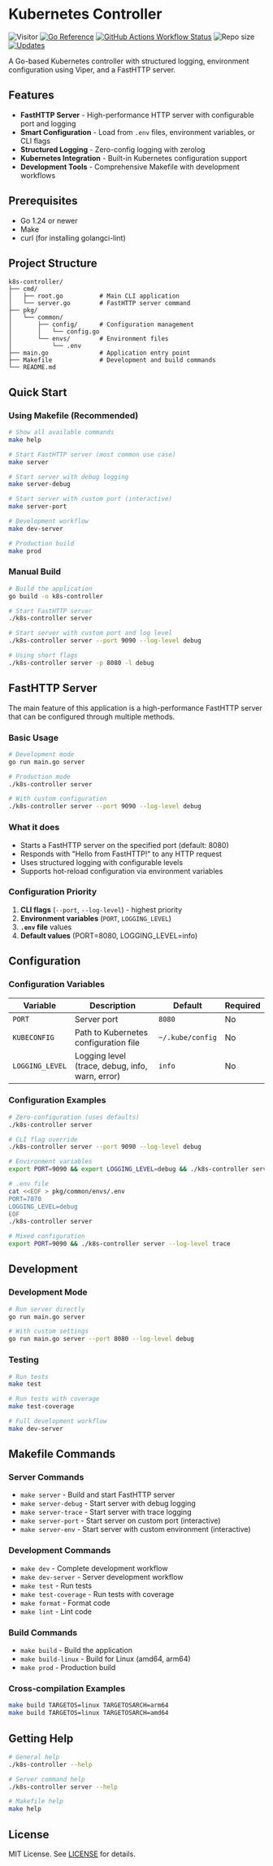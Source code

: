 # Kubernetes Controller

![Visitor](https://visitor-badge.laobi.icu/badge?page_id=vanelin.k8s-controller)
[![Go Reference](https://pkg.go.dev/badge/github.com/vanelin/k8s-controller.svg?style=flat-square)](https://pkg.go.dev/github.com/vanelin/k8s-controller)
[![GitHub Actions Workflow Status](https://img.shields.io/github/actions/workflow/status/vanelin/k8s-controller/go.yml?branch=main&style=flat-square&logo=githubactions&logoColor=white&label=test-n-build)](https://github.com/vanelin/k8s-controller/actions/workflows/go.yml)
![Repo size](https://img.shields.io/github/repo-size/vanelin/k8s-controller?style=flat-square)
[![Updates](https://img.shields.io/github/last-commit/vanelin/k8s-controller.svg?style=flat-square&logo=git&logoColor=white&color=blue)](https://github.com/vanelin/k8s-controller/commits/main/)

A Go-based Kubernetes controller with structured logging, environment configuration using Viper, and a FastHTTP server.

## Features

- **FastHTTP Server** - High-performance HTTP server with configurable port and logging
- **Smart Configuration** - Load from `.env` files, environment variables, or CLI flags
- **Structured Logging** - Zero-config logging with zerolog
- **Kubernetes Integration** - Built-in Kubernetes configuration support
- **Development Tools** - Comprehensive Makefile with development workflows

## Prerequisites

- Go 1.24 or newer
- Make
- curl (for installing golangci-lint)

## Project Structure

```
k8s-controller/
├── cmd/
│   ├── root.go          # Main CLI application
│   └── server.go        # FastHTTP server command
├── pkg/
│   └── common/
│       ├── config/      # Configuration management
│       │   └── config.go
│       └── envs/        # Environment files
│           └── .env
├── main.go              # Application entry point
├── Makefile             # Development and build commands
└── README.md
```

## Quick Start

### Using Makefile (Recommended)

```bash
# Show all available commands
make help

# Start FastHTTP server (most common use case)
make server

# Start server with debug logging
make server-debug

# Start server with custom port (interactive)
make server-port

# Development workflow
make dev-server

# Production build
make prod
```

### Manual Build

```bash
# Build the application
go build -o k8s-controller

# Start FastHTTP server
./k8s-controller server

# Start server with custom port and log level
./k8s-controller server --port 9090 --log-level debug

# Using short flags
./k8s-controller server -p 8080 -l debug
```

## FastHTTP Server

The main feature of this application is a high-performance FastHTTP server that can be configured through multiple methods.

### Basic Usage

```bash
# Development mode
go run main.go server

# Production mode
./k8s-controller server

# With custom configuration
./k8s-controller server --port 9090 --log-level debug
```

### What it does

- Starts a FastHTTP server on the specified port (default: 8080)
- Responds with "Hello from FastHTTP!" to any HTTP request
- Uses structured logging with configurable levels
- Supports hot-reload configuration via environment variables

### Configuration Priority

1. **CLI flags** (`--port`, `--log-level`) - highest priority
2. **Environment variables** (`PORT`, `LOGGING_LEVEL`)
3. **`.env` file** values
4. **Default values** (PORT=8080, LOGGING_LEVEL=info)

## Configuration

### Configuration Variables

| Variable | Description | Default | Required |
|----------|-------------|---------|----------|
| `PORT` | Server port | `8080` | No |
| `KUBECONFIG` | Path to Kubernetes configuration file | `~/.kube/config` | No |
| `LOGGING_LEVEL` | Logging level (trace, debug, info, warn, error) | `info` | No |

### Configuration Examples

```bash
# Zero-configuration (uses defaults)
./k8s-controller server

# CLI flag override
./k8s-controller server --port 9090 --log-level debug

# Environment variables
export PORT=9090 && export LOGGING_LEVEL=debug && ./k8s-controller server

# .env file
cat <<EOF > pkg/common/envs/.env
PORT=7070
LOGGING_LEVEL=debug
EOF
./k8s-controller server

# Mixed configuration
export PORT=9090 && ./k8s-controller server --log-level trace
```

## Development

### Development Mode

```bash
# Run server directly
go run main.go server

# With custom settings
go run main.go server --port 8080 --log-level debug
```

### Testing

```bash
# Run tests
make test

# Run tests with coverage
make test-coverage

# Full development workflow
make dev-server
```

## Makefile Commands

### Server Commands
- `make server` - Build and start FastHTTP server
- `make server-debug` - Start server with debug logging
- `make server-trace` - Start server with trace logging
- `make server-port` - Start server on custom port (interactive)
- `make server-env` - Start server with custom environment (interactive)

### Development Commands
- `make dev` - Complete development workflow
- `make dev-server` - Server development workflow
- `make test` - Run tests
- `make test-coverage` - Run tests with coverage
- `make format` - Format code
- `make lint` - Lint code

### Build Commands
- `make build` - Build the application
- `make build-linux` - Build for Linux (amd64, arm64)
- `make prod` - Production build

### Cross-compilation Examples
```bash
make build TARGETOS=linux TARGETOSARCH=arm64
make build TARGETOS=linux TARGETOSARCH=amd64
```

## Getting Help

```bash
# General help
./k8s-controller --help

# Server command help
./k8s-controller server --help

# Makefile help
make help
```

## License

MIT License. See [LICENSE](LICENSE) for details.
